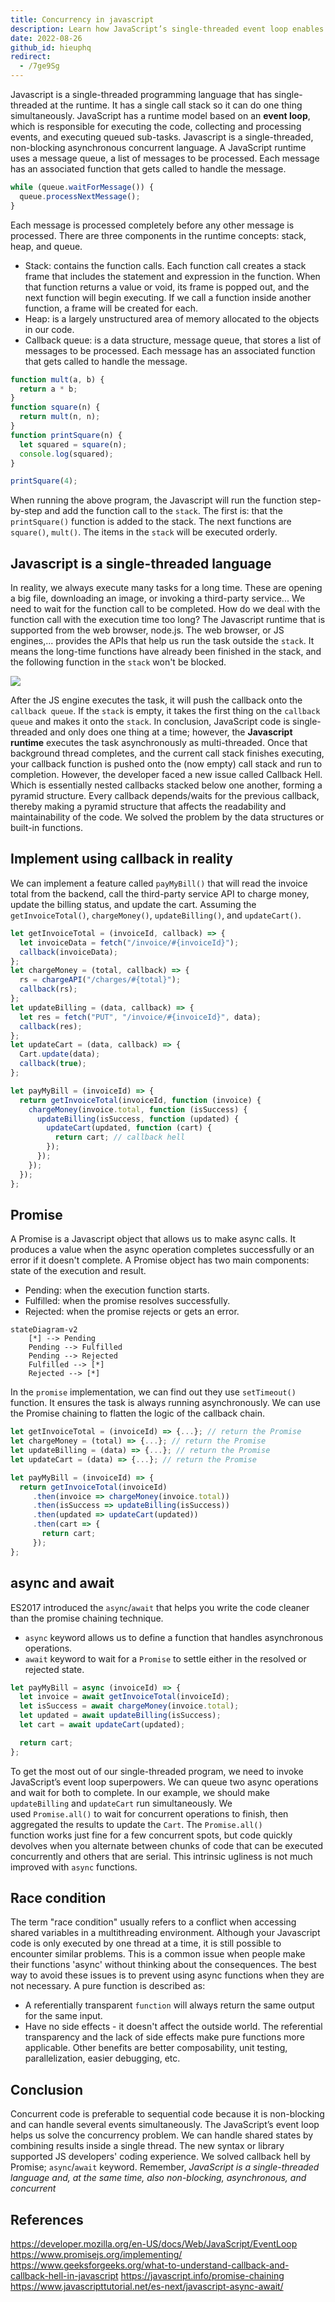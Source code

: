 ```yaml
---
title: Concurrency in javascript
description: Learn how JavaScript’s single-threaded event loop enables asynchronous, non-blocking concurrency using callbacks, Promises, and async/await to handle tasks efficiently and avoid callback hell.
date: 2022-08-26
github_id: hieuphq
redirect:
  - /7ge9Sg
---
```


Javascript is a single-threaded programming language that has single-threaded at the runtime. It has a single call stack so it can do one thing simultaneously. JavaScript has a runtime model based on an **event loop**, which is responsible for executing the code, collecting and processing events, and executing queued sub-tasks. Javascript is a single-threaded, non-blocking asynchronous concurrent language. A JavaScript runtime uses a message queue, a list of messages to be processed. Each message has an associated function that gets called to handle the message.

```javascript
while (queue.waitForMessage()) {
  queue.processNextMessage();
}
```

Each message is processed completely before any other message is processed. There are three components in the runtime concepts: stack, heap, and queue.

- Stack: contains the function calls. Each function call creates a stack frame that includes the statement and expression in the function. When that function returns a value or void, its frame is popped out, and the next function will begin executing. If we call a function inside another function, a frame will be created for each.
- Heap: is a largely unstructured area of memory allocated to the objects in our code.
- Callback queue: is a data structure, message queue, that stores a list of messages to be processed. Each message has an associated function that gets called to handle the message.

```javascript
function mult(a, b) {
  return a * b;
}
function square(n) {
  return mult(n, n);
}
function printSquare(n) {
  let squared = square(n);
  console.log(squared);
}

printSquare(4);
```

When running the above program, the Javascript will run the function step-by-step and add the function call to the `stack`. The first is: that the `printSquare()` function is added to the stack. The next functions are `square()`, `mult()`. The items in the `stack` will be executed orderly.

## Javascript is a single-threaded language

In reality, we always execute many tasks for a long time. These are opening a big file, downloading an image, or invoking a third-party service... We need to wait for the function call to be completed. How do we deal with the function call with the execution time too long? The Javascript runtime that is supported from the web browser, node.js. The web browser, or JS engines,... provides the APIs that help us run the task outside the `stack`. It means the long-time functions have already been finished in the stack, and the following function in the `stack` won't be blocked.

![](assets/concurrency-in-javascript_javascript-concurrency-model.webp)

After the JS engine executes the task, it will push the callback onto the `callback queue`. If the `stack` is empty, it takes the first thing on the `callback queue` and makes it onto the `stack`. In conclusion, JavaScript code is single-threaded and only does one thing at a time; however, the **Javascript runtime** executes the task asynchronously as multi-threaded. Once that background thread completes, and the current call stack finishes executing, your callback function is pushed onto the (now empty) call stack and run to completion. However, the developer faced a new issue called Callback Hell. Which is essentially nested callbacks stacked below one another, forming a pyramid structure. Every callback depends/waits for the previous callback, thereby making a pyramid structure that affects the readability and maintainability of the code. We solved the problem by the data structures or built-in functions.

## Implement using callback in reality

We can implement a feature called `payMyBill()` that will read the invoice total from the backend, call the third-party service API to charge money, update the billing status, and update the cart. Assuming the `getInvoiceTotal()`, `chargeMoney()`, `updateBilling()`, and `updateCart()`.

```javascript
let getInvoiceTotal = (invoiceId, callback) => {
  let invoiceData = fetch("/invoice/#{invoiceId}");
  callback(invoiceData);
};
let chargeMoney = (total, callback) => {
  rs = chargeAPI("/charges/#{total}");
  callback(rs);
};
let updateBilling = (data, callback) => {
  let res = fetch("PUT", "/invoice/#{invoiceId}", data);
  callback(res);
};
let updateCart = (data, callback) => {
  Cart.update(data);
  callback(true);
};

let payMyBill = (invoiceId) => {
  return getInvoiceTotal(invoiceId, function (invoice) {
    chargeMoney(invoice.total, function (isSuccess) {
      updateBilling(isSuccess, function (updated) {
        updateCart(updated, function (cart) {
          return cart; // callback hell
        });
      });
    });
  });
};
```

## Promise

A Promise is a Javascript object that allows us to make async calls. It produces a value when the async operation completes successfully or an error if it doesn't complete. A Promise object has two main components: state of the execution and result.

- Pending: when the execution function starts.
- Fulfilled: when the promise resolves successfully.
- Rejected: when the promise rejects or gets an error.

```mermaid
stateDiagram-v2
    [*] --> Pending
    Pending --> Fulfilled
    Pending --> Rejected
    Fulfilled --> [*]
    Rejected --> [*]
```

In the `promise` implementation, we can find out they use `setTimeout()` function. It ensures the task is always running asynchronously. We can use the Promise chaining to flatten the logic of the callback chain.

```javascript
let getInvoiceTotal = (invoiceId) => {...}; // return the Promise
let chargeMoney = (total) => {...}; // return the Promise
let updateBilling = (data) => {...}; // return the Promise
let updateCart = (data) => {...}; // return the Promise

let payMyBill = (invoiceId) => {
  return getInvoiceTotal(invoiceId)
     .then(invoice => chargeMoney(invoice.total))
     .then(isSuccess => updateBilling(isSuccess))
     .then(updated => updateCart(updated))
     .then(cart => {
       return cart;
     });
};
```

## async and await

ES2017 introduced the `async`/`await` that helps you write the code cleaner than the promise chaining technique.

- `async` keyword allows us to define a function that handles asynchronous operations.
- `await` keyword to wait for a `Promise` to settle either in the resolved or rejected state.

```javascript
let payMyBill = async (invoiceId) => {
  let invoice = await getInvoiceTotal(invoiceId);
  let isSuccess = await chargeMoney(invoice.total);
  let updated = await updateBilling(isSuccess);
  let cart = await updateCart(updated);

  return cart;
};
```

To get the most out of our single-threaded program, we need to invoke JavaScript’s event loop superpowers. We can queue two async operations and wait for both to complete. In our example, we should make `updateBilling` and `updateCart` run simultaneously. We used `Promise.all()` to wait for concurrent operations to finish, then aggregated the results to update the `Cart`. The `Promise.all()` function works just fine for a few concurrent spots, but code quickly devolves when you alternate between chunks of code that can be executed concurrently and others that are serial. This intrinsic ugliness is not much improved with `async` functions.

## Race condition

The term "race condition" usually refers to a conflict when accessing shared variables in a multithreading environment. Although your Javascript code is only executed by one thread at a time, it is still possible to encounter similar problems. This is a common issue when people make their functions 'async' without thinking about the consequences. The best way to avoid these issues is to prevent using async functions when they are not necessary. A pure function is described as:

- A referentially transparent `function` will always return the same output for the same input.
- Have no side effects - it doesn't affect the outside world. The referential transparency and the lack of side effects make pure functions more applicable. Other benefits are better composability, unit testing, parallelization, easier debugging, etc.

## Conclusion

Concurrent code is preferable to sequential code because it is non-blocking and can handle several events simultaneously. The JavaScript’s event loop helps us solve the concurrency problem. We can handle shared states by combining results inside a single thread. The new syntax or library supported JS developers' coding experience. We solved callback hell by Promise; `async`/`await` keyword. Remember, _JavaScript is a single-threaded language and, at the same time, also non-blocking, asynchronous, and concurrent_

## References

https://developer.mozilla.org/en-US/docs/Web/JavaScript/EventLoop https://www.promisejs.org/implementing/ https://www.geeksforgeeks.org/what-to-understand-callback-and-callback-hell-in-javascript https://javascript.info/promise-chaining https://www.javascripttutorial.net/es-next/javascript-async-await/
